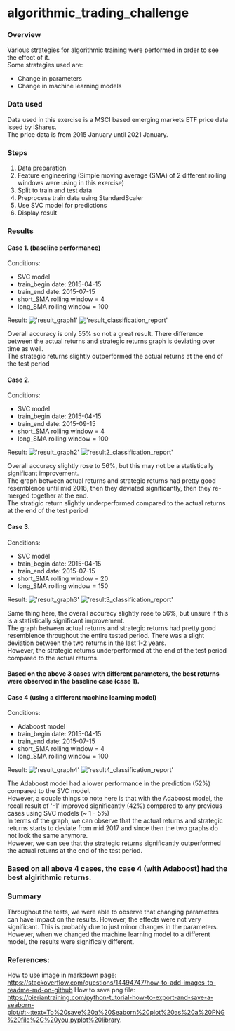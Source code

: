 # algorithmic_trading_challenge

### Overview
Various strategies for algorithmic training were performed in order to see the effect of it. <br>
Some strategies used are:
- Change in parameters
- Change in machine learning models

### Data used
Data used in this exercise is a MSCI based emerging markets ETF price data issed by iShares. <br>
The price data is from 2015 January until 2021 January.

### Steps
1. Data preparation
2. Feature engineering (Simple moving average (SMA) of 2 different rolling windows were using in this exercise)
3. Split to train and test data
4. Preprocess train data using StandardScaler
5. Use SVC model for predictions
6. Display result 

### Results

#### Case 1. (baseline performance)
Conditions:
- SVC model
- train_begin date: 2015-04-15
- train_end date: 2015-07-15
- short_SMA rolling window = 4
- long_SMA rolling window = 100

Result:
!['result_graph1']('Images/result_graph_1.png')
!['result_classification_report']('Images/result_1.png')

Overall accuracy is only 55% so not a great result. There difference between the actual returns and strategic returns graph is deviating over time as well. <br>
The strategic returns slightly outperformed the actual returns at the end of the test period

#### Case 2.
Conditions:
- SVC model
- train_begin date: 2015-04-15
- train_end date: 2015-09-15
- short_SMA rolling window = 4
- long_SMA rolling window = 100

Result:
!['result_graph2']('Images/result_graph_2.png')
!['result2_classification_report']('Images/result_2.png')

Overall accuracy slightly rose to 56%, but this may not be a statistically significant improvement. <br>
The graph between actual returns and strategic returns had pretty good resemblence until mid 2018, then they deviated significantly, then they re-merged together at the end. <br>
The stratigic return slightly underperformed compared to the actual returns at the end of the test period

#### Case 3.
Conditions:
- SVC model
- train_begin date: 2015-04-15
- train_end date: 2015-07-15
- short_SMA rolling window = 20
- long_SMA rolling window = 150

Result:
!['result_graph3']('Images/result_graph_3.png')
!['result3_classification_report']('Images/result_3.png')

Same thing here, the overall accuracy slightly rose to 56%, but unsure if this is a statistically significant improvement. <br>
The graph between actual returns and strategic returns had pretty good resemblence throughout the entire tested period. There was a slight deviation between the two returns in the last 1-2 years. <br>
However, the strategic returns underperformed at the end of the test period compared to the actual returns.


#### Based on the above 3 cases with different parameters, the best returns were observed in the baseline case (case 1).


#### Case 4 (using a different machine learning model)
Conditions:
- Adaboost model
- train_begin date: 2015-04-15
- train_end date: 2015-07-15
- short_SMA rolling window = 4
- long_SMA rolling window = 100

Result:
!['result_graph4']('Images/result_graph_4.png')
!['result4_classification_report']('Images/result_4.png')

The Adaboost model had a lower performance in the prediction (52%) compared to the SVC model. <br>
However, a couple things to note here is that with the Adaboost model, the recall result of '-1' improved significantly (42%) compared to any previous cases using SVC models (~ 1 - 5%) <br>
In terms of the graph, we can observe that the actual returns and strategic returns starts to deviate from mid 2017 and since then the two graphs do not look the same anymore. <br>
However, we can see that the strategic returns significantly outperformed the actual returns at the end of the test period.

### Based on all above 4 cases, the case 4 (with Adaboost) had the best algirithmic returns.


### Summary
Throughout the tests, we were able to observe that changing parameters can have impact on the results. However, the effects were not very significant. This is probably due to just minor changes in the parameters. <br>
However, when we changed the machine learning model to a different model, the results were significaly different. <br>








### References:
How to use image in markdown page: https://stackoverflow.com/questions/14494747/how-to-add-images-to-readme-md-on-github
How to save png file: https://pieriantraining.com/python-tutorial-how-to-export-and-save-a-seaborn-plot/#:~:text=To%20save%20a%20Seaborn%20plot%20as%20a%20PNG%20file%2C%20you,pyplot%20library.



